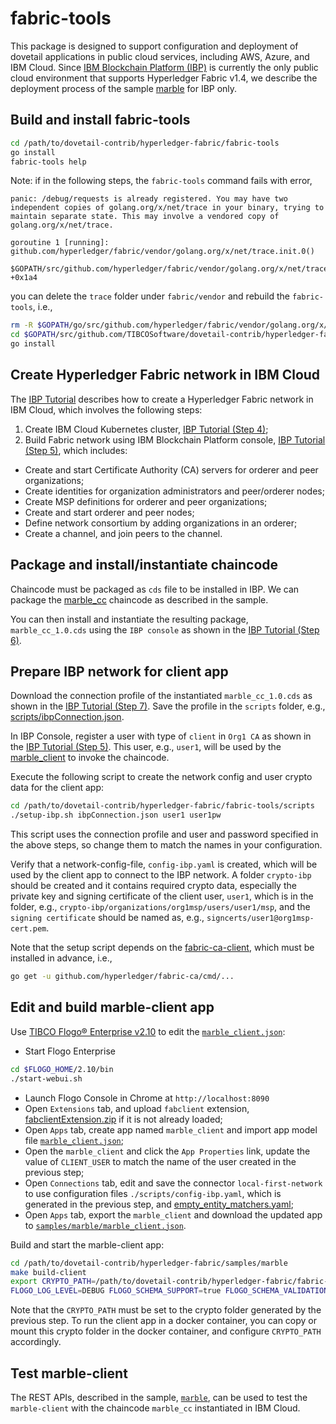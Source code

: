 # fabric-tools

This package is designed to support configuration and deployment of dovetail applications in public cloud services, including AWS, Azure, and IBM Cloud. Since [IBM Blockchain Platform (IBP)](https://cloud.ibm.com/catalog/services/blockchain-platform-20) is currently the only public cloud environment that supports Hyperledger Fabric v1.4, we describe the deployment process of the sample [marble](../samples/marble) for IBP only.

## Build and install fabric-tools

```bash
cd /path/to/dovetail-contrib/hyperledger-fabric/fabric-tools
go install
fabric-tools help
```

Note: if in the following steps, the `fabric-tools` command fails with error,

```
panic: /debug/requests is already registered. You may have two independent copies of golang.org/x/net/trace in your binary, trying to maintain separate state. This may involve a vendored copy of golang.org/x/net/trace.

goroutine 1 [running]:
github.com/hyperledger/fabric/vendor/golang.org/x/net/trace.init.0()
	$GOPATH/src/github.com/hyperledger/fabric/vendor/golang.org/x/net/trace/trace.go:116 +0x1a4
```

you can delete the `trace` folder under `fabric/vendor` and rebuild the `fabric-tools`, i.e.,

```bash
rm -R $GOPATH/go/src/github.com/hyperledger/fabric/vendor/golang.org/x/net/trace
cd $GOPATH/src/github.com/TIBCOSoftware/dovetail-contrib/hyperledger-fabric/fabric-tools
go install
```

## Create Hyperledger Fabric network in IBM Cloud

The [IBP Tutorial](https://github.com/IBM/blockchainbean2) describes how to create a Hyperledger Fabric network in IBM Cloud, which involves the following steps:

1. Create IBM Cloud Kubernetes cluster, [IBP Tutorial (Step 4)](https://github.com/IBM/blockchainbean2#step-4-create-ibm-cloud-services);
2. Build Fabric network using IBM Blockchain Platform console, [IBP Tutorial (Step 5)](https://github.com/IBM/blockchainbean2#step-5-build-a-network), which includes:

- Create and start Certificate Authority (CA) servers for orderer and peer organizations;
- Create identities for organization administrators and peer/orderer nodes;
- Create MSP definitions for orderer and peer organizations;
- Create and start orderer and peer nodes;
- Define network consortium by adding organizations in an orderer;
- Create a channel, and join peers to the channel.

## Package and install/instantiate chaincode

Chaincode must be packaged as `cds` file to be installed in IBP. We can package the [marble_cc](../samples/marble) chaincode as described in the sample.

You can then install and instantiate the resulting package, `marble_cc_1.0.cds` using the `IBP console` as shown in the [IBP Tutorial (Step 6)](https://github.com/IBM/blockchainbean2#step-6-deploy-blockchainbean2-smart-contract-on-the-network).

## Prepare IBP network for client app

Download the connection profile of the instantiated `marble_cc_1.0.cds` as shown in the [IBP Tutorial (Step 7)](https://github.com/IBM/blockchainbean2#step-7-connect-application-to-the-network). Save the profile in the `scripts` folder, e.g., [scripts/ibpConnection.json](./scripts/ibpConnection.json).

In IBP Console, register a user with type of `client` in `Org1 CA` as shown in the [IBP Tutorial (Step 5)](https://github.com/IBM/blockchainbean2#use-your-ca-to-register-identities). This user, e.g., `user1`, will be used by the [marble_client](../samples/marble) to invoke the chaincode.

Execute the following script to create the network config and user crypto data for the client app:

```bash
cd /path/to/dovetail-contrib/hyperledger-fabric/fabric-tools/scripts
./setup-ibp.sh ibpConnection.json user1 user1pw
```

This script uses the connection profile and user and password specified in the above steps, so change them to match the names in your configuration.

Verify that a network-config-file, `config-ibp.yaml` is created, which will be used by the client app to connect to the IBP network. A folder `crypto-ibp` should be created and it contains required crypto data, especially the private key and signing certificate of the client user, `user1`, which is in the folder, e.g., `crypto-ibp/organizations/org1msp/users/user1/msp`, and the `signing certificate` should be named as, e.g., `signcerts/user1@org1msp-cert.pem`.

Note that the setup script depends on the [fabric-ca-client](https://github.com/hyperledger/fabric-ca), which must be installed in advance, i.e.,

```bash
go get -u github.com/hyperledger/fabric-ca/cmd/...
```

## Edit and build marble-client app

Use [TIBCO Flogo® Enterprise v2.10](https://docs.tibco.com/products/tibco-flogo-enterprise-2-10-0) to edit the [`marble_client.json`](../samples/marble/marble_client.json):

- Start Flogo Enterprise

```bash
cd $FLOGO_HOME/2.10/bin
./start-webui.sh
```

- Launch Flogo Console in Chrome at `http://localhost:8090`
- Open `Extensions` tab, and upload `fabclient` extension, [fabclientExtension.zip](../fabclientExtension.zip) if it is not already loaded;
- Open `Apps` tab, create app named `marble_client` and import app model file [`marble_client.json`](../samples/marble/marble_client.json);
- Open the `marble_client` and click the `App Properties` link, update the value of `CLIENT_USER` to match the name of the user created in the previous step;
- Open `Connections` tab, edit and save the connector `local-first-network` to use configuration files `./scripts/config-ibp.yaml`, which is generated in the previous step, and [empty_entity_matchers.yaml](../testdata/empty_entity_matchers.yaml);
- Open `Apps` tab, export the `marble_client` and download the updated app to [`samples/marble/marble_client.json`](../samples/marble/marble_client.json).

Build and start the marble-client app:

```bash
cd /path/to/dovetail-contrib/hyperledger-fabric/samples/marble
make build-client
export CRYPTO_PATH=/path/to/dovetail-contrib/hyperledger-fabric/fabric-tools/scripts/crypto-ibp
FLOGO_LOG_LEVEL=DEBUG FLOGO_SCHEMA_SUPPORT=true FLOGO_SCHEMA_VALIDATION=false /tmp/marble_client/marble_client/src/marble_client
```

Note that the `CRYPTO_PATH` must be set to the crypto folder generated by the previous step. To run the client app in a docker container, you can copy or mount this crypto folder in the docker container, and configure `CRYPTO_PATH` accordingly.

## Test marble-client

The REST APIs, described in the sample, [`marble`](../samples/marble#test-marble-rest-service-and-marble-chaincode), can be used to test the `marble-client` with the chaincode `marble_cc` instantiated in IBM Cloud.
